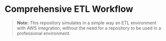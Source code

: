 # Comprehensive ETL Workflow


> **Note:**
> This repository simulates in a simple way an ETL environment with AWS integration, without the need for a repository to be used in a professional environment.

